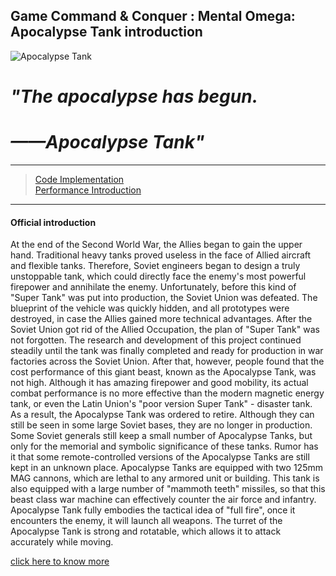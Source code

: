 ## Game Command & Conquer : Mental Omega: Apocalypse Tank introduction

![Apocalypse Tank](https://bkimg.cdn.bcebos.com/pic/2fdda3cc7cd98d10b437876d263fb80e7aec908f?x-bce-process=image/watermark,image_d2F0ZXIvYmFpa2U5Mg==,g_7,xp_5,yp_5/format,f_auto)  
# _"The apocalypse has begun._ 
# _——Apocalypse Tank"_
___
>[Code Implementation](https://github.com/IEwonder/CPE-test1/blob/main/code.md#code)  
>[Performance Introduction](https://github.com/IEwonder/CPE-test1/blob/main/Performance%20Introduction.md)
___
#### **Official introduction**  
At the end of the Second World War, the Allies began to gain the upper hand. Traditional heavy tanks proved useless in the face of Allied aircraft and flexible tanks. Therefore, Soviet engineers began to design a truly unstoppable tank, which could directly face the enemy's most powerful firepower and annihilate the enemy. Unfortunately, before this kind of "Super Tank" was put into production, the Soviet Union was defeated. The blueprint of the vehicle was quickly hidden, and all prototypes were destroyed, in case the Allies gained more technical advantages. After the Soviet Union got rid of the Allied Occupation, the plan of "Super Tank" was not forgotten. The research and development of this project continued steadily until the tank was finally completed and ready for production in war factories across the Soviet Union.
After that, however, people found that the cost performance of this giant beast, known as the Apocalypse Tank, was not high. Although it has amazing firepower and good mobility, its actual combat performance is no more effective than the modern magnetic energy tank, or even the Latin Union's "poor version Super Tank" - disaster tank. As a result, the Apocalypse Tank was ordered to retire. Although they can still be seen in some large Soviet bases, they are no longer in production. Some Soviet generals still keep a small number of Apocalypse Tanks, but only for the memorial and symbolic significance of these tanks. Rumor has it that some remote-controlled versions of the Apocalypse Tanks are still kept in an unknown place.
Apocalypse Tanks are equipped with two 125mm MAG cannons, which are lethal to any armored unit or building. This tank is also equipped with a large number of "mammoth teeth" missiles, so that this beast class war machine can effectively counter the air force and infantry. Apocalypse Tank fully embodies the tactical idea of "full fire", once it encounters the enemy, it will launch all weapons. The turret of the Apocalypse Tank is strong and rotatable, which allows it to attack accurately while moving.


[click here to know more](https://moapyr.fandom.com/zh/wiki/%E5%A4%A9%E5%90%AF%E5%9D%A6%E5%85%8B)
